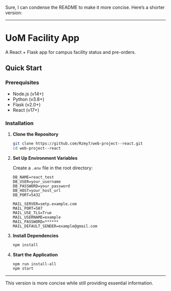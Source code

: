Sure, I can condense the README to make it more concise. Here’s a shorter version:

---

# UoM Facility App

A React + Flask app for campus facility status and pre-orders.

## Quick Start

### Prerequisites

- Node.js (v14+)
- Python (v3.8+)
- Flask (v2.0+)
- React (v17+)

### Installation

1. **Clone the Repository**

   ```bash
   git clone https://github.com/Rzmy7/web-project--react.git
   cd web-project--react
   ```

2. **Set Up Environment Variables**

   Create a `.env` file in the root directory:

   ```plaintext
   DB_NAME=react_test
   DB_USER=your_username
   DB_PASSWORD=your_password
   DB_HOST=your_host_url
   DB_PORT=5432

   MAIL_SERVER=smtp.example.com
   MAIL_PORT=587
   MAIL_USE_TLS=True
   MAIL_USERNAME=example
   MAIL_PASSWORD=******
   MAIL_DEFAULT_SENDER=example@gmail.com
   ```

3. **Install Dependencies**

   ```bash
   npm install
   ```

4. **Start the Application**

   ```bash
   npm run install-all
   npm start
   ```




---

This version is more concise while still providing essential information.
